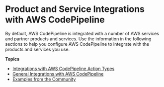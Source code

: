 # Product and Service Integrations with AWS CodePipeline<a name="integrations"></a>

By default, AWS CodePipeline is integrated with a number of AWS services and partner products and services\. Use the information in the following sections to help you configure AWS CodePipeline to integrate with the products and services you use\.

**Topics**
+ [Integrations with AWS CodePipeline Action Types](integrations-action-type.md)
+ [General Integrations with AWS CodePipeline](integrations-general.md)
+ [Examples from the Community](integrations-community.md)